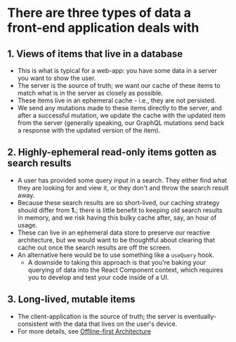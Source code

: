 # There are three types of data a front-end application deals with

## 1. Views of items that live in a database

- This is what is typical for a web-app:  you have some data in a server you want to show the user.
- The server is the source of truth; we want our cache of these items to match what is in the server as closely as possible.
- These items live in an ephemeral cache - i.e., they are not persisted.
- We send any mutations made to these items directly to the server, and after a successful mutation, we update the cache with the updated item from the server (generally speaking, our GraphQL mutations send back a response with the updated version of the item).

## 2. Highly-ephemeral read-only items gotten as search results

- A user has provided some query input in a search.  They either find what they are looking for and view it, or they don't and throw the search result away.
- Because these search results are so short-lived, our caching strategy should differ from __1.__; there is little benefit to keeping old search results in memory, and we risk having this bulky cache after, say, an hour of usage.
- These can live in an ephemeral data store to preserve our reactive architecture, but we would want to be thoughtful about clearing that cache out once the search results are off the screen.
- An alternative here would be to use something like a `useQuery` hook.
  - A downside to taking this approach is that you're baking your querying of data into the React Component context, which requires you to develop and test your code inside of a UI.

## 3. Long-lived, mutable items

- The client-application is the source of truth; the server is eventually-consistent with the data that lives on the user's device.
- For more details, see [Offline-first Architecture](./offline-first-architecture.md)